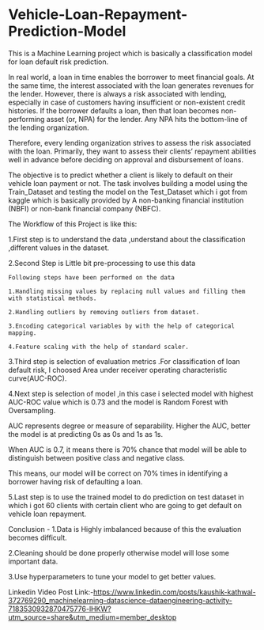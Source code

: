 # Vehicle-Loan-Repayment-Prediction-Model
This is a Machine Learning project which is basically a classification model for loan default risk prediction.

In real world, a loan in time enables the borrower to meet financial goals. At the same time, the interest associated with the loan generates revenues for the lender.
However, there is always a risk associated with lending, especially in case of customers having insufficient or non-existent credit histories. If the borrower defaults a loan, then that loan becomes non-performing asset (or, NPA) for the lender. Any NPA hits the bottom-line of the lending organization.

Therefore, every lending organization strives to assess the risk associated with the loan. Primarily, they want to assess their clients’ repayment abilities well in advance before deciding on approval and disbursement of loans.

The objective is to predict whether a client is likely to default on their vehicle loan payment or not. The task involves building a model using the Train_Dataset and testing the model on the Test_Dataset which i  got from kaggle which is basically provided by A non-banking financial institution (NBFI) or non-bank financial company (NBFC).

The Workflow of this Project is like this:


1.First step is to understand the data ,understand about the classification ,different values in the dataset.



2.Second Step is Little bit pre-processing to use this data

    Following steps have been performed on the data
    
    1.Handling missing values by replacing null values and filling them with statistical methods.
    
    2.Handling outliers by removing outliers from dataset.
    
    3.Encoding categorical variables by with the help of categorical mapping.
    
    4.Feature scaling with the help of standard scaler.
    
3.Third step is selection of evaluation metrics .For classification of loan default risk, I choosed Area under receiver operating characteristic curve(AUC-ROC).


4.Next step is selection of model ,in this case i selected model with highest AUC-ROC value which is 0.73 and the model is Random Forest with Oversampling.


AUC represents degree or measure of separability. Higher the AUC, better the model is at predicting 0s as 0s and 1s as 1s.

When AUC is 0.7, it means there is 70% chance that model will be able to distinguish between positive class and negative class. 

This means, our model will be correct on 70% times in identifying a borrower having risk of defaulting a loan.


5.Last step is to use the trained model to do prediction  on test dataset in which i got 60 clients with certain client who are going to get default on vehicle loan repayment.

Conclusion -
1.Data is Highly imbalanced because of this the evaluation becomes difficult.

2.Cleaning should be done properly otherwise model will lose some important data.

3.Use hyperparameters to tune  your model to get better values.

Linkedin Video Post Link:-https://www.linkedin.com/posts/kaushik-kathwal-372769290_machinelearning-datascience-dataengineering-activity-7183530932870475776-lHKW?utm_source=share&utm_medium=member_desktop


